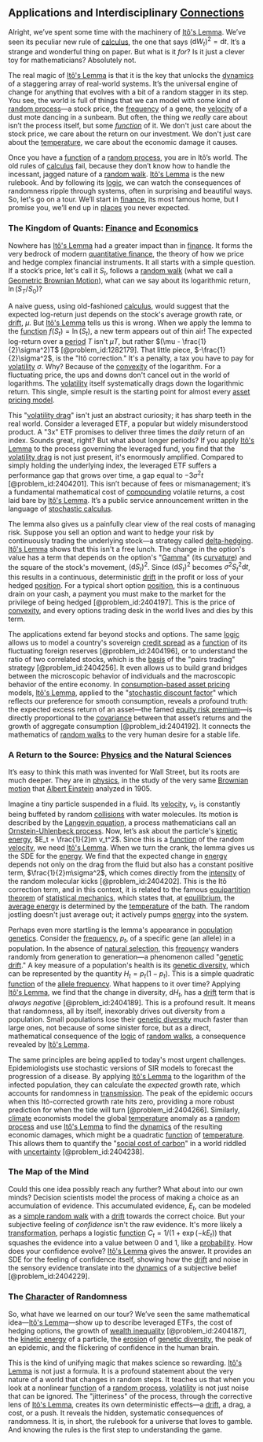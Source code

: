 ## Applications and Interdisciplinary [Connections](@article_id:193345)

Alright, we’ve spent some time with the machinery of [Itô's Lemma](@article_id:138418). We’ve seen its peculiar new rule of [calculus](@article_id:145546), the one that says $(\mathrm{d}W_t)^2 = \mathrm{d}t$. It’s a strange and wonderful thing on paper. But what is it *for*? Is it just a clever toy for mathematicians? Absolutely not.

The real magic of [Itô's Lemma](@article_id:138418) is that it is the key that unlocks the [dynamics](@article_id:163910) of a staggering array of real-world systems. It’s the universal engine of change for anything that evolves with a bit of a random stagger in its step. You see, the world is full of things that we can model with some kind of [random process](@article_id:269111)—a stock price, the [frequency](@article_id:264036) of a gene, the [velocity](@article_id:170308) of a dust mote dancing in a sunbeam. But often, the thing we *really* care about isn’t the process itself, but some *[function](@article_id:141001)* of it. We don't just care about the stock price, we care about the return on our investment. We don't just care about the [temperature](@article_id:145715), we care about the economic damage it causes.

Once you have a [function](@article_id:141001) of a [random process](@article_id:269111), you are in Itô’s world. The old rules of [calculus](@article_id:145546) fail, because they don’t know how to handle the incessant, jagged nature of a [random walk](@article_id:142126). [Itô's Lemma](@article_id:138418) is the new rulebook. And by following its [logic](@article_id:266330), we can watch the consequences of randomness ripple through systems, often in surprising and beautiful ways. So, let's go on a tour. We’ll start in [finance](@article_id:144433), its most famous home, but I promise you, we’ll end up in [places](@article_id:187379) you never expected.

### The Kingdom of Quants: [Finance](@article_id:144433) and [Economics](@article_id:271560)

Nowhere has [Itô's Lemma](@article_id:138418) had a greater impact than in [finance](@article_id:144433). It forms the very bedrock of modern [quantitative finance](@article_id:138626), the theory of how we price and hedge complex financial instruments. It all starts with a simple question. If a stock’s price, let's call it $S_t$, follows a [random walk](@article_id:142126) (what we call a [Geometric Brownian Motion](@article_id:136904)), what can we say about its logarithmic return, $\ln(S_T/S_0)$?

A naive guess, using old-fashioned [calculus](@article_id:145546), would suggest that the expected log-return just depends on the stock's average growth rate, or [drift](@article_id:268312), $\mu$. But [Itô's Lemma](@article_id:138418) tells us this is wrong. When we apply the lemma to the [function](@article_id:141001) $f(S_t) = \ln(S_t)$, a new term appears out of thin air! The expected log-return over a [period](@article_id:169165) $T$ isn't $\mu T$, but rather $(\mu - \frac{1}{2}\sigma^2)T$ [@problem_id:1282179]. That little piece, $-\frac{1}{2}\sigma^2$, is the "Itô correction." It's a penalty, a tax you have to pay for [volatility](@article_id:266358) $\sigma$. Why? Because of the [convexity](@article_id:138074) of the logarithm. For a fluctuating price, the ups and downs don't cancel out in the world of logarithms. The [volatility](@article_id:266358) itself systematically drags down the logarithmic return. This single, simple result is the starting point for almost every [asset pricing model](@article_id:201446).

This "[volatility drag](@article_id:146829)" isn't just an abstract curiosity; it has sharp teeth in the real world. Consider a leveraged ETF, a popular but widely misunderstood product. A "3x" ETF promises to deliver three times the *daily* return of an index. Sounds great, right? But what about longer periods? If you apply [Itô's Lemma](@article_id:138418) to the process governing the leveraged fund, you find that the [volatility drag](@article_id:146829) is not just present, it's enormously amplified. Compared to simply holding the underlying index, the leveraged ETF suffers a performance gap that grows over time, a gap equal to $-3\sigma^2 t$ [@problem_id:2404201]. This isn’t because of fees or mismanagement; it’s a fundamental mathematical cost of [compounding](@article_id:140510) volatile returns, a cost laid bare by [Itô's Lemma](@article_id:138418). It’s a public service announcement written in the language of [stochastic calculus](@article_id:143370).

The lemma also gives us a painfully clear view of the real costs of managing risk. Suppose you sell an option and want to hedge your risk by continuously trading the underlying stock—a strategy called [delta-hedging](@article_id:137317). [Itô's Lemma](@article_id:138418) shows that this isn't a free lunch. The change in the option's value has a term that depends on the option's "[Gamma](@article_id:136021)" (its [curvature](@article_id:140525)) and the square of the stock's movement, $(\mathrm{d}S_t)^2$. Since $(\mathrm{d}S_t)^2$ becomes $\sigma^2 S_t^2 \mathrm{d}t$, this results in a continuous, deterministic [drift](@article_id:268312) in the profit or loss of your hedged [position](@article_id:167295). For a typical short option [position](@article_id:167295), this is a continuous drain on your cash, a payment you must make to the market for the privilege of being hedged [@problem_id:2404197]. This is the price of [convexity](@article_id:138074), and every options trading desk in the world lives and dies by this term.

The applications extend far beyond stocks and options. The same [logic](@article_id:266330) allows us to model a country's sovereign [credit spread](@article_id:145099) as a [function](@article_id:141001) of its fluctuating foreign reserves [@problem_id:2404196], or to understand the ratio of two correlated stocks, which is the [basis](@article_id:155813) of the "pairs trading" strategy [@problem_id:2404256]. It even allows us to build grand bridges between the microscopic behavior of individuals and the macroscopic behavior of the entire economy. In [consumption-based asset pricing](@article_id:137779) models, [Itô's Lemma](@article_id:138418), applied to the "[stochastic discount factor](@article_id:140844)" which reflects our preference for smooth consumption, reveals a profound truth: the expected excess return of an asset—the famed [equity risk premium](@article_id:142506)—is directly proportional to the [covariance](@article_id:151388) between that asset’s returns and the growth of aggregate consumption [@problem_id:2404192]. It connects the mathematics of [random walks](@article_id:159141) to the very human desire for a stable life.

### A Return to the Source: [Physics](@article_id:144980) and the Natural Sciences

It’s easy to think this math was invented for Wall Street, but its roots are much deeper. They are in [physics](@article_id:144980), in the study of the very same [Brownian motion](@article_id:141415) that [Albert Einstein](@article_id:271374) analyzed in 1905.

Imagine a tiny particle suspended in a fluid. Its [velocity](@article_id:170308), $v_t$, is constantly being buffeted by random [collisions](@article_id:169389) with water molecules. Its motion is described by the [Langevin equation](@article_id:143783), a process mathematicians call an [Ornstein-Uhlenbeck process](@article_id:139553). Now, let’s ask about the particle's [kinetic energy](@article_id:136660), $E_t = \frac{1}{2}m v_t^2$. Since this is a [function](@article_id:141001) of the random [velocity](@article_id:170308), we need [Itô's Lemma](@article_id:138418). When we turn the crank, the lemma gives us the SDE for the [energy](@article_id:149697). We find that the expected change in [energy](@article_id:149697) depends not only on the drag from the fluid but also has a constant positive term, $\frac{1}{2}m\sigma^2$, which comes directly from the [intensity](@article_id:167270) of the random molecular kicks [@problem_id:2404202]. This is the Itô correction term, and in this context, it is related to the famous [equipartition theorem](@article_id:136478) of [statistical mechanics](@article_id:139122), which states that, at [equilibrium](@article_id:144554), the [average energy](@article_id:145398) is determined by the [temperature](@article_id:145715) of the bath. The random jostling doesn't just average out; it actively pumps [energy](@article_id:149697) into the system.

Perhaps even more startling is the lemma's appearance in [population genetics](@article_id:145850). Consider the [frequency](@article_id:264036), $p_t$, of a specific gene (an allele) in a population. In the absence of [natural selection](@article_id:140563), this [frequency](@article_id:264036) wanders randomly from generation to generation—a phenomenon called "[genetic drift](@article_id:145100)." A key measure of a population's health is its [genetic diversity](@article_id:200950), which can be represented by the quantity $H_t = p_t(1-p_t)$. This is a simple quadratic [function](@article_id:141001) of the [allele frequency](@article_id:146378). What happens to it over time? Applying [Itô's Lemma](@article_id:138418), we find that the change in diversity, $\mathrm{d}H_t$, has a [drift](@article_id:268312) term that is *always negative* [@problem_id:2404189]. This is a profound result. It means that randomness, all by itself, inexorably drives out diversity from a population. Small populations lose their [genetic diversity](@article_id:200950) much faster than large ones, not because of some sinister force, but as a direct, mathematical consequence of the [logic](@article_id:266330) of [random walks](@article_id:159141), a consequence revealed by [Itô's Lemma](@article_id:138418).

The same principles are being applied to today's most urgent challenges. Epidemiologists use stochastic versions of SIR models to forecast the progression of a disease. By applying [Itô's Lemma](@article_id:138418) to the logarithm of the infected population, they can calculate the *expected* growth rate, which accounts for randomness in [transmission](@article_id:160528). The peak of the epidemic occurs when this Itô-corrected growth rate hits zero, providing a more robust prediction for when the tide will turn [@problem_id:2404266]. Similarly, [climate](@article_id:144739) economists model the global [temperature](@article_id:145715) anomaly as a [random process](@article_id:269111) and use [Itô's Lemma](@article_id:138418) to find the [dynamics](@article_id:163910) of the resulting economic damages, which might be a quadratic [function](@article_id:141001) of [temperature](@article_id:145715). This allows them to quantify the "[social cost of carbon](@article_id:202262)" in a world riddled with [uncertainty](@article_id:275351) [@problem_id:2404238].

### The Map of the Mind

Could this one idea possibly reach any further? What about into our own minds? Decision scientists model the process of making a choice as an accumulation of evidence. This accumulated evidence, $E_t$, can be modeled as a [simple random walk](@article_id:270169) with a [drift](@article_id:268312) towards the correct choice. But your subjective feeling of *confidence* isn't the raw evidence. It's more likely a [transformation](@article_id:139638), perhaps a logistic [function](@article_id:141001) $C_t = 1/(1+\exp(-kE_t))$ that squashes the evidence into a value between 0 and 1, like a [probability](@article_id:263106). How does your confidence evolve? [Itô's Lemma](@article_id:138418) gives the answer. It provides an SDE for the feeling of confidence itself, showing how the [drift](@article_id:268312) and noise in the sensory evidence translate into the [dynamics](@article_id:163910) of a subjective belief [@problem_id:2404229].

### The [Character](@article_id:264898) of Randomness

So, what have we learned on our tour? We’ve seen the same mathematical idea—[Itô's Lemma](@article_id:138418)—show up to describe leveraged ETFs, the cost of hedging options, the growth of [wealth inequality](@article_id:138891) [@problem_id:2404187], the [kinetic energy](@article_id:136660) of a particle, the [erosion](@article_id:186982) of [genetic diversity](@article_id:200950), the peak of an epidemic, and the flickering of confidence in the human brain.

This is the kind of unifying magic that makes science so rewarding. [Itô's Lemma](@article_id:138418) is not just a formula. It is a profound statement about the very nature of a world that changes in random steps. It teaches us that when you look at a nonlinear [function](@article_id:141001) of a [random process](@article_id:269111), [volatility](@article_id:266358) is not just noise that can be ignored. The "jitteriness" of the process, through the corrective lens of [Itô's Lemma](@article_id:138418), creates its own deterministic effects—a [drift](@article_id:268312), a drag, a cost, or a push. It reveals the hidden, systematic consequences of randomness. It is, in short, the rulebook for a universe that loves to gamble. And knowing the rules is the first step to understanding the game.